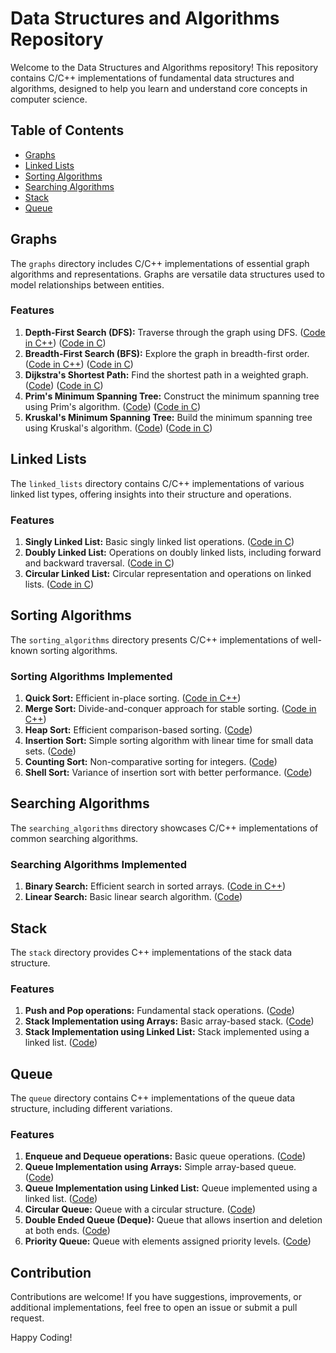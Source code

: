 # Data Structures and Algorithms Repository

Welcome to the Data Structures and Algorithms repository! This repository contains C/C++ implementations of fundamental data structures and algorithms, designed to help you learn and understand core concepts in computer science.

## Table of Contents

- [Graphs](#graphs)
- [Linked Lists](#linked-lists)
- [Sorting Algorithms](#sorting-algorithms)
- [Searching Algorithms](#searching-algorithms)
- [Stack](#stack)
- [Queue](#queue)

## Graphs

The `graphs` directory includes C/C++ implementations of essential graph algorithms and representations. Graphs are versatile data structures used to model relationships between entities.

### Features

1. **Depth-First Search (DFS):** Traverse through the graph using DFS. ([Code in C++](./Graphs/DFS.cpp)) ([Code in C](./Graphs/DFS.c))
2. **Breadth-First Search (BFS):** Explore the graph in breadth-first order. ([Code in C++](./Graphs/BFS.cpp)) ([Code in C](./Graphs/BFS.c))
3. **Dijkstra's Shortest Path:** Find the shortest path in a weighted graph. ([Code](./Graphs/Dijkstra.cpp)) ([Code in C](./Graphs/Dijkstra.c))
4. **Prim's Minimum Spanning Tree:** Construct the minimum spanning tree using Prim's algorithm. ([Code](./Graphs/Prim.cpp)) ([Code in C](./Graphs/Prim.c))
5. **Kruskal's Minimum Spanning Tree:** Build the minimum spanning tree using Kruskal's algorithm. ([Code](./Graphs/Kruskal.cpp)) ([Code in C](./Graphs/Kruskal.c))

## Linked Lists

The `linked_lists` directory contains C/C++ implementations of various linked list types, offering insights into their structure and operations.

### Features

1. **Singly Linked List:** Basic singly linked list operations. ([Code in C](./Linked-Llists/SinglyLinkedList.c))
2. **Doubly Linked List:** Operations on doubly linked lists, including forward and backward traversal. ([Code in C](./Linked-Lists/DoublyLinkedList.c))
3. **Circular Linked List:** Circular representation and operations on linked lists. ([Code in C](./Linked_-Lists/CircularLinkedList.c))

## Sorting Algorithms

The `sorting_algorithms` directory presents C/C++ implementations of well-known sorting algorithms.

### Sorting Algorithms Implemented

1. **Quick Sort:** Efficient in-place sorting. ([Code in C++](./Sorting/2.QuickSort.cpp))
2. **Merge Sort:** Divide-and-conquer approach for stable sorting. ([Code in C++](./Sorting/1.MergeSort.cpp))
3. **Heap Sort:** Efficient comparison-based sorting. ([Code](./sorting_algorithms/HeapSort.cpp))
4. **Insertion Sort:** Simple sorting algorithm with linear time for small data sets. ([Code](./sorting_algorithms/InsertionSort.cpp))
5. **Counting Sort:** Non-comparative sorting for integers. ([Code](./sorting_algorithms/CountingSort.cpp))
6. **Shell Sort:** Variance of insertion sort with better performance. ([Code](./sorting_algorithms/ShellSort.cpp))

## Searching Algorithms

The `searching_algorithms` directory showcases C/C++ implementations of common searching algorithms.

### Searching Algorithms Implemented

1. **Binary Search:** Efficient search in sorted arrays. ([Code in C++](./Searching/1.BinarySearch.cpp))
2. **Linear Search:** Basic linear search algorithm. ([Code](./Searching/LinearSearch.cpp))

## Stack

The `stack` directory provides C++ implementations of the stack data structure.

### Features

1. **Push and Pop operations:** Fundamental stack operations. ([Code](./stack/Stack.cpp))
2. **Stack Implementation using Arrays:** Basic array-based stack. ([Code](./stack/ArrayStack.cpp))
3. **Stack Implementation using Linked List:** Stack implemented using a linked list. ([Code](./stack/LinkedListStack.cpp))

## Queue

The `queue` directory contains C++ implementations of the queue data structure, including different variations.

### Features

1. **Enqueue and Dequeue operations:** Basic queue operations. ([Code](./queue/Queue.cpp))
2. **Queue Implementation using Arrays:** Simple array-based queue. ([Code](./queue/ArrayQueue.cpp))
3. **Queue Implementation using Linked List:** Queue implemented using a linked list. ([Code](./queue/LinkedListQueue.cpp))
4. **Circular Queue:** Queue with a circular structure. ([Code](./queue/CircularQueue.cpp))
5. **Double Ended Queue (Deque):** Queue that allows insertion and deletion at both ends. ([Code](./queue/Deque.cpp))
6. **Priority Queue:** Queue with elements assigned priority levels. ([Code](./queue/PriorityQueue.cpp))

## Contribution

Contributions are welcome! If you have suggestions, improvements, or additional implementations, feel free to open an issue or submit a pull request.

Happy Coding!
